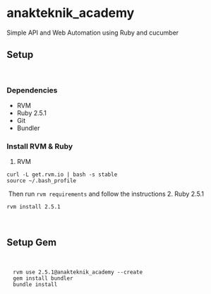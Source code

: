 # anakteknik_academy
Simple API and Web Automation using Ruby and cucumber
​
## Setup
​
### Dependencies
- RVM
- Ruby 2.5.1
- Git
- Bundler
​
### Install RVM & Ruby
1. RVM
​
  ```
  curl -L get.rvm.io | bash -s stable
  source ~/.bash_profile
  ```
​
  Then run `rvm requirements` and follow the instructions
​
2. Ruby 2.5.1
​
  ```
  rvm install 2.5.1
  ```
​
## Setup Gem
​
  ```
    rvm use 2.5.1@anakteknik_academy --create
    gem install bundler
    bundle install
  ```
